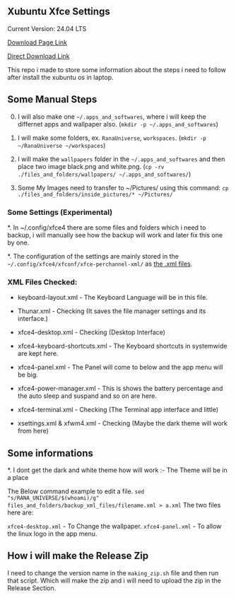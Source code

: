 ## Xubuntu Xfce Settings

Current Version: 24.04 LTS

[Download Page Link](http://mirror.aarnet.edu.au/pub/xubuntu/releases/24.04/release/)

[Direct Download Link](https://mirror.aarnet.edu.au/pub/xubuntu/releases/24.04/release/xubuntu-24.04.2-desktop-amd64.iso)

This repo i made to store some information about the steps i need to follow after install the xubuntu os in laptop.




## Some Manual Steps

0. I will also make one `~/.apps_and_softwares`, where i will keep the differnet apps and wallpaper also. (`mkdir -p ~/.apps_and_softwares`)

1. I will make some folders, ex. `RanaUniverse`, `workspaces`. (`mkdir -p ~/RanaUniverse ~/workspaces`)

2. I will make the `wallpapers` folder in the `~/.apps_and_softwares` and then place two image black.png and white.png. (`cp -rv ./files_and_folders/wallpapers/ ~/.apps_and_softwares/`)


3. Some My Images need to transfer to ~/Pictures/ using this command: `cp ./files_and_folders/inside_pictures/* ~/Pictures/`


### Some Settings (Experimental)

*. In ~/.config/xfce4 there are some files and folders which i need to backup, i will manually see how the backup will work and later fix this one by one.

*. The configuration of the settings are mainly stored in the `~/.config/xfce4/xfconf/xfce-perchannel-xml/` as [the .xml files](./files_and_folders/images_and_videos/2_xfce4_settings.png).


### XML Files Checked:

* keyboard-layout.xml - The Keyboard Language will be in this file.

* Thunar.xml - Checking (It saves the file manager settings and its interface.)

* xfce4-desktop.xml - Checking (Desktop Interface)

* xfce4-keyboard-shortcuts.xml - The Keyboard shortcuts in systemwide are kept here.

* xfce4-panel.xml - The Panel will come to below and the app menu will be big.

* xfce4-power-manager.xml - This is shows the battery percentage and the auto sleep and suspand and so on are here.

* xfce4-terminal.xml - Checking (The Terminal app interface and little)

* xsettings.xml & xfwm4.xml - Checking (Maybe the dark theme will work from here)


## Some informations

*. I dont get the dark and white theme how will work :- The Theme will be in a place

The Below command example to edit a file.
`sed "s/RANA_UNIVERSE/$(whoami)/g" files_and_folders/backup_xml_files/filename.xml > a.xml`
The two files here are: 

`xfce4-desktop.xml` - To Change the wallpaper.
`xfce4-panel.xml` - To allow the linux logo in the app menu.



## How i will make the Release Zip

I need to change the version name in the `making_zip.sh` file and then run that script.
Which will make the zip and i will need to upload the zip in the Release Section.